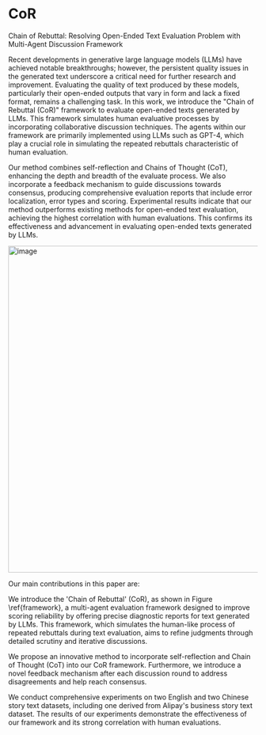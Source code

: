 # CoR
Chain of Rebuttal: Resolving Open-Ended Text Evaluation Problem with Multi-Agent Discussion Framework


Recent developments in generative large language models (LLMs) have achieved notable breakthroughs; however, the persistent quality issues in the generated text underscore a critical need for further research and improvement.
Evaluating the quality of text produced by these models, particularly their open-ended outputs that vary in form and lack a fixed format, remains a challenging task. 
In this work, we introduce the  "Chain of Rebuttal (CoR)" framework to evaluate open-ended texts generated by LLMs. This framework simulates human evaluative processes by incorporating collaborative discussion techniques. The agents within our framework are primarily implemented using LLMs such as GPT-4, which play a crucial role in simulating the repeated rebuttals characteristic of human evaluation.

Our method combines self-reflection and Chains of Thought (CoT), enhancing the depth and breadth of the evaluate process. We also incorporate a feedback mechanism to guide discussions towards consensus, producing comprehensive evaluation reports that include error localization, error types and scoring.
Experimental results indicate that our method outperforms existing methods for open-ended text evaluation, achieving the highest correlation with human evaluations. This confirms its effectiveness and advancement in evaluating open-ended texts generated by LLMs. 

<img width="660" alt="image" src="https://github.com/user-attachments/assets/8f5d3ed3-7634-43a2-9ce5-d691d8eab195">


Our main contributions in this paper are:

We introduce the 'Chain of Rebuttal' (CoR), as shown in Figure \ref{framework}, a multi-agent  evaluation framework designed to improve scoring reliability by offering precise diagnostic reports for text generated by LLMs. This framework, which simulates the human-like process of repeated rebuttals during text evaluation, aims to refine judgments through detailed scrutiny and iterative discussions.

We propose an innovative method to incorporate self-reflection and Chain of Thought (CoT) into our CoR framework. Furthermore, we introduce a novel feedback mechanism after each discussion round to address disagreements and help reach consensus.

We conduct comprehensive experiments on two English and two Chinese story text datasets,  including one derived from Alipay's business story text dataset. The results of our experiments demonstrate the effectiveness of our framework and its strong correlation with human evaluations. 
